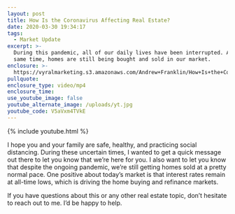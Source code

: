 ```yaml
---
layout: post
title: How Is the Coronavirus Affecting Real Estate?
date: 2020-03-30 19:34:17
tags:
  - Market Update
excerpt: >-
  During this pandemic, all of our daily lives have been interrupted. At the
  same time, homes are still being bought and sold in our market.
enclosure: >-
  https://vyralmarketing.s3.amazonaws.com/Andrew+Franklin/How+Is+the+Coronavirus+Affecting+Real+Estate_.mp4
pullquote:
enclosure_type: video/mp4
enclosure_time:
use_youtube_image: false
youtube_alternate_image: /uploads/yt.jpg
youtube_code: V5aVxm4TVkE
---
```


{% include youtube.html %}

I hope you and your family are safe, healthy, and practicing social distancing. During these uncertain times, I wanted to get a quick message out there to let you know that we’re here for you. I also want to let you know that despite the ongoing pandemic, we’re still getting homes sold at a pretty normal pace. One positive about today’s market is that interest rates remain at all-time lows, which is driving the home buying and refinance markets.

If you have questions about this or any other real estate topic, don’t hesitate to reach out to me. I’d be happy to help.
